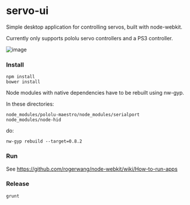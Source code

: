 servo-ui
========

Simple desktop application for controlling servos, built with node-webkit.

Currently only supports pololu servo controllers and a PS3 controller.

![image](https://f.cloud.github.com/assets/848347/1794518/ffdd26d6-69cc-11e3-9967-2f82bdf9a3ae.png)


### Install
```
npm install
bower install
```

Node modules with native dependencies have to be rebuilt using nw-gyp. 

In these directories:

```
node_modules/pololu-maestro/node_modules/serialport
node_modules/node-hid
```

do:

```
nw-gyp rebuild --target=0.8.2
```

### Run
See https://github.com/rogerwang/node-webkit/wiki/How-to-run-apps

### Release
```
grunt
```

